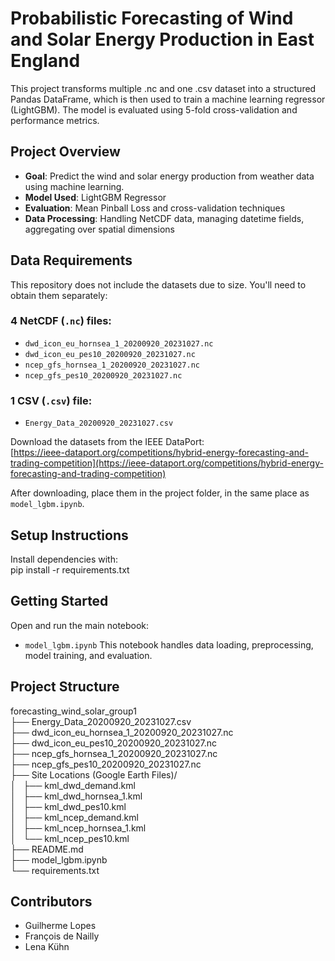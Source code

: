 # Probabilistic Forecasting of Wind and Solar Energy Production in East England

This project transforms multiple .nc and one .csv dataset into a structured Pandas DataFrame, which is then used to train a machine learning regressor (LightGBM).
The model is evaluated using 5-fold cross-validation and performance metrics.

## Project Overview

- **Goal**: Predict the wind and solar energy production from weather data using machine learning.  
- **Model Used**: LightGBM Regressor  
- **Evaluation**: Mean Pinball Loss and cross-validation techniques  
- **Data Processing**: Handling NetCDF data, managing datetime fields, aggregating over spatial dimensions

## Data Requirements

This repository does not include the datasets due to size. You'll need to obtain them separately:

### 4 NetCDF (`.nc`) files:

- `dwd_icon_eu_hornsea_1_20200920_20231027.nc`  
- `dwd_icon_eu_pes10_20200920_20231027.nc`  
- `ncep_gfs_hornsea_1_20200920_20231027.nc`  
- `ncep_gfs_pes10_20200920_20231027.nc`

### 1 CSV (`.csv`) file:

- `Energy_Data_20200920_20231027.csv`

Download the datasets from the IEEE DataPort:  
[https://ieee-dataport.org/competitions/hybrid-energy-forecasting-and-trading-competition](https://ieee-dataport.org/competitions/hybrid-energy-forecasting-and-trading-competition)

After downloading, place them in the project folder, in the same place as `model_lgbm.ipynb`.

## Setup Instructions

Install dependencies with:  
pip install -r requirements.txt

## Getting Started

Open and run the main notebook:
- `model_lgbm.ipynb`
This notebook handles data loading, preprocessing, model training, and evaluation.

## Project Structure

forecasting_wind_solar_group1  
├── Energy_Data_20200920_20231027.csv  
├── dwd_icon_eu_hornsea_1_20200920_20231027.nc  
├── dwd_icon_eu_pes10_20200920_20231027.nc  
├── ncep_gfs_hornsea_1_20200920_20231027.nc  
├── ncep_gfs_pes10_20200920_20231027.nc  
├── Site Locations (Google Earth Files)/  
│   ├── kml_dwd_demand.kml  
│   ├── kml_dwd_hornsea_1.kml  
│   ├── kml_dwd_pes10.kml  
│   ├── kml_ncep_demand.kml  
│   ├── kml_ncep_hornsea_1.kml  
│   └── kml_ncep_pes10.kml    
├── README.md  
├── model_lgbm.ipynb  
└── requirements.txt 


## Contributors

- Guilherme Lopes
- François de Nailly
- Lena Kühn

